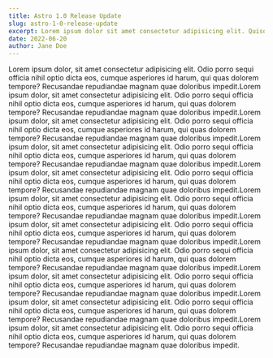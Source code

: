 ```yaml
---
title: Astro 1.0 Release Update
slug: astro-1-0-release-update
excerpt: Lorem ipsum dolor sit amet consectetur adipisicing elit. Quisquam voluptate, quae, quod, voluptates quibusdam voluptatibus quidem voluptatum quos quia quas nesciunt. Quisquam, quae. Quisquam, quae. Quisquam, quae. Quisquam, quae.
date: 2022-06-20
author: Jane Doe
---
```


Lorem ipsum dolor, sit amet consectetur adipisicing elit. Odio porro
            sequi officia nihil optio dicta eos, cumque asperiores id harum, qui
            quas dolorem tempore? Recusandae repudiandae magnam quae doloribus
            impedit.Lorem ipsum dolor, sit amet consectetur adipisicing elit. Odio porro
            sequi officia nihil optio dicta eos, cumque asperiores id harum, qui
            quas dolorem tempore? Recusandae repudiandae magnam quae doloribus
            impedit.Lorem ipsum dolor, sit amet consectetur adipisicing elit. Odio porro
            sequi officia nihil optio dicta eos, cumque asperiores id harum, qui
            quas dolorem tempore? Recusandae repudiandae magnam quae doloribus
            impedit.Lorem ipsum dolor, sit amet consectetur adipisicing elit. Odio porro
            sequi officia nihil optio dicta eos, cumque asperiores id harum, qui
            quas dolorem tempore? Recusandae repudiandae magnam quae doloribus
            impedit.Lorem ipsum dolor, sit amet consectetur adipisicing elit. Odio porro
            sequi officia nihil optio dicta eos, cumque asperiores id harum, qui
            quas dolorem tempore? Recusandae repudiandae magnam quae doloribus
            impedit.Lorem ipsum dolor, sit amet consectetur adipisicing elit. Odio porro
            sequi officia nihil optio dicta eos, cumque asperiores id harum, qui
            quas dolorem tempore? Recusandae repudiandae magnam quae doloribus
            impedit.Lorem ipsum dolor, sit amet consectetur adipisicing elit. Odio porro
            sequi officia nihil optio dicta eos, cumque asperiores id harum, qui
            quas dolorem tempore? Recusandae repudiandae magnam quae doloribus
            impedit.Lorem ipsum dolor, sit amet consectetur adipisicing elit. Odio porro
            sequi officia nihil optio dicta eos, cumque asperiores id harum, qui
            quas dolorem tempore? Recusandae repudiandae magnam quae doloribus
            impedit.Lorem ipsum dolor, sit amet consectetur adipisicing elit. Odio porro
            sequi officia nihil optio dicta eos, cumque asperiores id harum, qui
            quas dolorem tempore? Recusandae repudiandae magnam quae doloribus
            impedit.Lorem ipsum dolor, sit amet consectetur adipisicing elit. Odio porro
            sequi officia nihil optio dicta eos, cumque asperiores id harum, qui
            quas dolorem tempore? Recusandae repudiandae magnam quae doloribus
            impedit.Lorem ipsum dolor, sit amet consectetur adipisicing elit. Odio porro
            sequi officia nihil optio dicta eos, cumque asperiores id harum, qui
            quas dolorem tempore? Recusandae repudiandae magnam quae doloribus
            impedit.